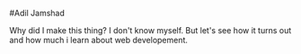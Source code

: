#Adil Jamshad

Why did I make this thing?
I don't know myself. But let's see how it turns out and how much i learn about web developement.
